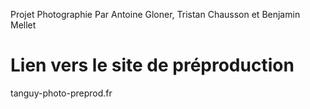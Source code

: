 Projet Photographie Par Antoine Gloner, Tristan Chausson et Benjamin Mellet

Lien vers le site de préproduction
==================================

tanguy-photo-preprod.fr

